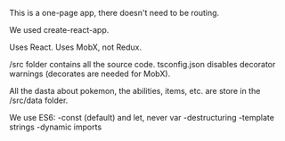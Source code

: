 This is a one-page app, there doesn't need to be routing.

We used create-react-app.

Uses React.
Uses MobX, not Redux.

/src folder contains all the source code.
tsconfig.json disables decorator warnings (decorates are needed for MobX).

All the dasta about pokemon, the abilities, items, etc. are store in the /src/data folder.

We use ES6:
-const (default) and let, never var
-destructuring
-template strings
-dynamic imports